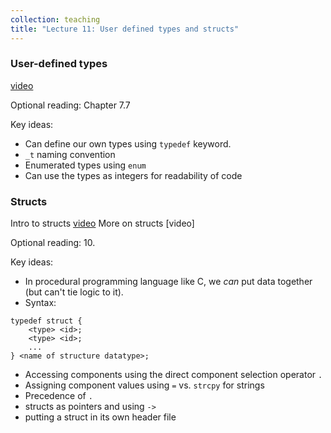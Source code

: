 ```yaml
---
collection: teaching
title: "Lecture 11: User defined types and structs"
---
```


### User-defined types
[video](https://youtu.be/uujZ4KSDA0A)

Optional reading: Chapter 7.7

Key ideas:
* Can define our own types using `typedef` keyword.
* `_t` naming convention
* Enumerated types using `enum`
* Can use the types as integers for readability of code

### Structs
Intro to  structs [video](https://youtu.be/V9dXeYfcVa4)
More on structs [video]


Optional reading: 10.

Key ideas:
* In procedural programming language like C, we *can* put data together (but
	can't tie logic to it). 
* Syntax:
```
typedef struct {
	<type> <id>;
	<type> <id>;
	...
} <name of structure datatype>;
```
* Accessing components using the direct component selection operator `.` 
* Assigning component values using `=` vs. `strcpy` for strings
* Precedence of `.`
* structs as pointers and using `->` 
* putting a struct in its own header file
